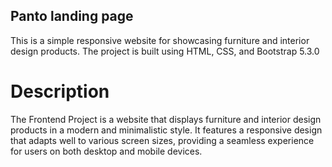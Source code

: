 ## Panto landing page
This is a simple responsive website for showcasing furniture and interior design products. The project is built using HTML, CSS, and Bootstrap 5.3.0
# Description
The Frontend Project is a website that displays furniture and interior design products in a modern and minimalistic style. It features a responsive design that adapts well to various screen sizes, providing a seamless experience for users on both desktop and mobile devices.